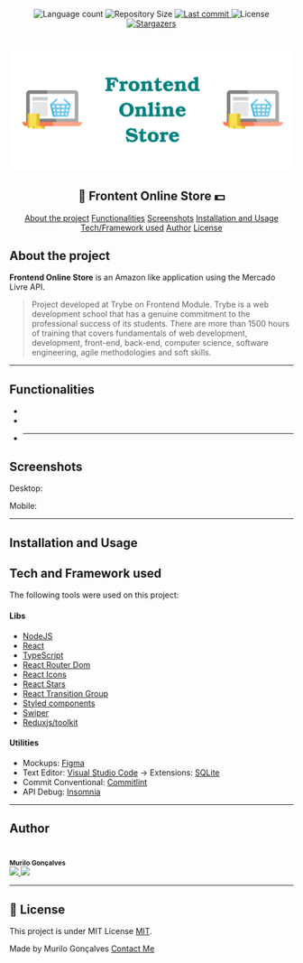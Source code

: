 <p align="center">
  <img alt="Language count" src="https://img.shields.io/github/languages/count/MuriloGon/frontend-online-store?color=%2304D361&style=flat-square">

  <img alt="Repository Size" src="https://img.shields.io/github/repo-size/MuriloGon/frontend-online-store?style=flat-square">
  
  <a href="https://github.com/MuriloGon/frontend-online-store/commits/master">
    <img alt="Last commit" src="https://img.shields.io/github/last-commit/MuriloGon/frontend-online-store?style=flat-square">
  </a>

  <img alt="License" src="https://img.shields.io/badge/license-MIT-brightgreen?style=flat-square">

  <a href="https://github.com/MuriloGon/frontend-online-store/stargazers">
    <img alt="Stargazers" src="https://img.shields.io/github/stars/MuriloGon/frontend-online-store?style=social">
  </a>
</p>
<h1 align="center">
    <img alt="NextLevelWeek" title="#NextLevelWeek" src="./assets/banner.svg" />
</h1>

<h2 align="center"> 
	🏬 Frontent Online Store 💵
</h2>

<p align="center">
  <a href="#about-the-project">About the project</a>
  <a href="#functionalities">Functionalities</a>
  <a href="#screenshots">Screenshots</a>
  <a href="#installation-and-usage">Installation and Usage</a>
  <a href="#tech-and-framework-used">Tech/Framework used</a>
  <a href="#author">Author</a>
  <a href="#license">License</a>
</p>

## About the project

**Frontend Online Store** is an Amazon like application using the Mercado Livre API.

> Project developed at Trybe on Frontend Module. Trybe is a web development school that has a genuine commitment to the professional success of its students. There are more than 1500 hours of training that covers fundamentals of web development, development, front-end, back-end, computer science, software engineering, agile methodologies and soft skills.

---

## Functionalities

- 
-
- ***

## Screenshots

Desktop:



Mobile:

---

## Installation and Usage

## Tech and Framework used

The following tools were used on this project:

#### **Libs** 

- [NodeJS](https://nodejs.org/en/)
- [React](https://reactjs.org/)
- [TypeScript](https://www.typescriptlang.org/)
- [React Router Dom](https://github.com/ReactTraining/react-router/tree/master/packages/react-router-dom)
- [React Icons](https://react-icons.github.io/react-icons/)
- [React Stars](https://github.com/n49/react-stars#readme)
- [React Transition Group](https://reactcommunity.org/react-transition-group/)
- [Styled components](https://styled-components.com/)
- [Swiper](https://swiperjs.com/)
- [Reduxjs/toolkit](https://redux-toolkit.js.org/)

#### **Utilities**

- Mockups: [Figma](https://www.figma.com/)
- Text Editor: [Visual Studio Code](https://code.visualstudio.com/) → Extensions: [SQLite](https://marketplace.visualstudio.com/items?itemName=alexcvzz.vscode-sqlite)
- Commit Conventional: [Commitlint](https://github.com/conventional-changelog/commitlint)
- API Debug: [Insomnia](https://insomnia.rest/)

---

## Author

<a href="https://blog.rocketseat.com.br/author/thiago/">
  <img style="border-radius: 50%;" src="https://avatars.githubusercontent.com/u/45644220?v=4" width="100px;" alt=""/>
  <br />
  <sub>
    <b>Murilo Gonçalves</b>
  </sub>
</a>
<br>
<a href="https://www.linkedin.com/in/MuriloGon/">
  <img src="https://img.shields.io/badge/-Murilo Gonçalves-blue?style=flat-square&logo=Linkedin&logoColor=white&link=https://www.linkedin.com/in/MuriloGon/">
</a>
<a href="mailto:murilogoncalvesdev@gmail.com" target="__blank">
  <img src="https://img.shields.io/badge/-murilogoncalvesdev@gmail.com-c14438?style=flat-square&logo=Gmail&logoColor=white&link=mailto:murilogoncalvesdev@gmail.com">
</a>

---

## 📝 License

This project is under MIT License [MIT](./LICENSE).

Made by Murilo Gonçalves [Contact Me](https://www.linkedin.com/in/MuriloGon/)
